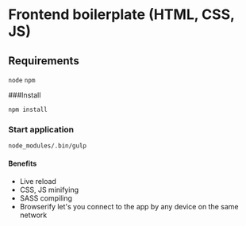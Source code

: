 # Frontend boilerplate (HTML, CSS, JS)

## Requirements
`node` `npm`

###Install

```
npm install
```

### Start application

```node_modules/.bin/gulp```

#### Benefits
- Live reload
- CSS, JS minifying
- SASS compiling
- Browserify let's you connect to the app by any device on the same network
